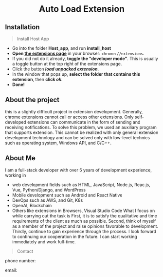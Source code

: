<div align="center">
    <h1>Auto Load Extension</h1>
</div>




## Installation
> Install Host App
- Go into the folder **Host_app**, and run **install_host**
- **Open [the extensions page](chrome://extensions)** in your browser: `chrome://extensions`. 
- If you did not do it already, **toggle the "developer mode"**. This is usually a toggle button at the top right of the extensions page.
- Click the button **_load unpacked extension_**.
- In the window that pops up, **select the folder that contains this extension**, then **click _ok_**.
- **Done!**

## About the project
this is a slightly difficult project in extension development.
Generally, chrome extensions cannot call or access other extensions.
Only self-developed extensions can communicate in the form of sending and receiving notifications.
To solve this problem, we used an auxiliary program that supports extension.
This cannot be realized with only general extension development technology and can be solved only with low-level technics such as operating system, Windows API, and C/C++.
## About Me
I am a full-stack developer with over 5 years of development experience, working in 
-	web development fields such as HTML, JavaScript, Node.js, Reac.js, Vue, Python/Django, and WordPress
-	Mobile development such as Android and React Native
-	DevOps such as AWS, and Git, K8s
-	OpenAI, Blockchain
-	Others like extensions in Browsers, Visual Studio Code
What I focus on while carrying out the task is
First, it is to satisfy the qualitative and time requirements of the client as much as possible.
Second, think of myself as a member of the project and raise opinions favorable to development.
Thirdly, continue to gain experience through the process.
I look forward to continuing our cooperation in the future. I can start working immediately and work full-time.


> Contact

phone number: 

email: 
